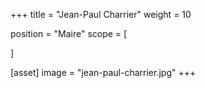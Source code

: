 +++
title = "Jean-Paul Charrier"
weight = 10

position = "Maire"
scope = [
 
]

[asset]
  image = "jean-paul-charrier.jpg"
+++
